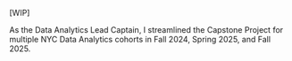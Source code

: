 [WIP]

As the Data Analytics Lead Captain, I streamlined the Capstone Project for multiple NYC Data Analytics cohorts in Fall 2024, Spring 2025, and Fall 2025.
